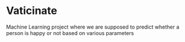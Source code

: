 # Vaticinate
Machine Learning project where we are supposed to predict whether a  person is happy or not based on various parameters
